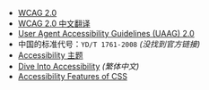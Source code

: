 * [WCAG 2.0](http://www.w3.org/TR/WCAG20/)
* [WCAG 2.0 中文翻译](http://w3c.andtoo.net/wcag20zh.htm)
* [User Agent Accessibility Guidelines (UAAG) 2.0](http://www.w3.org/TR/UAAG20/)
* 中国的标准代号：`YD/T 1761-2008` _(没找到官方链接)_
* [Accessibility 主题](http://www.w3.org/standards/webdesign/accessibility)
* [Dive Into Accessibility](http://dia.z6i.org/table_of_contents.html)
_(繁体中文)_
* [Accessibility Features of CSS](http://www.w3.org/TR/CSS-access)